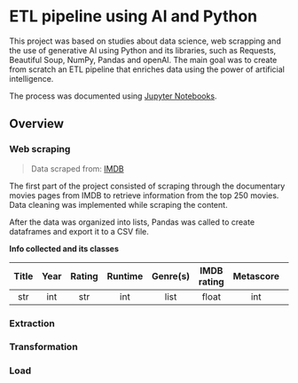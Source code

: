 # ETL pipeline using AI and Python

This project was based on studies about data science, web scrapping and the use of generative AI using Python and its libraries, such as Requests, Beautiful Soup, NumPy, Pandas and openAI. The main goal was to create from scratch an ETL pipeline that enriches data using the power of artificial intelligence.

The process was documented using [Jupyter Notebooks](https://docs.jupyter.org/en/latest/).

## Overview

### Web scraping

> Data scraped from: [IMDB](https://imdb.com/)

The first part of the project consisted of scraping through the documentary movies pages from IMDB to retrieve information from the top 250 movies. Data cleaning was implemented while scraping the content.

After the data was organized into lists, Pandas was called to create dataframes and export it to a CSV file.

**Info collected and its classes**

| Title | Year | Rating | Runtime | Genre(s) | IMDB rating | Metascore | Director(s) | Stars | Votes |
| :-------: | :-------: | :-------: | :-------: | :-------: | :-------: | :-------: | :-------: | :-------: | :-------: |
| str | int | str | int | list | float | int | str or list | list | int |

### Extraction

### Transformation

### Load